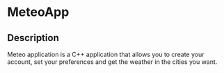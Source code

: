 # MeteoApp

## Description

Meteo application is a C++ application that allows you to create your account, set your preferences and get the weather in the cities you want.